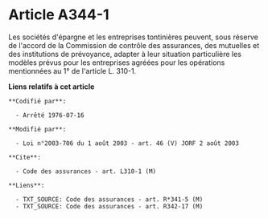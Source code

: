 # Article A344-1

Les sociétés d'épargne et les entreprises tontinières peuvent, sous réserve de l'accord de la Commission de contrôle des
assurances, des mutuelles et des institutions de prévoyance, adapter à leur situation particulière les modèles prévus pour
les entreprises agréées pour les opérations mentionnées au 1° de l'article L. 310-1.

**Liens relatifs à cet article**

	**Codifié par**:

	  - Arrêté 1976-07-16

	**Modifié par**:

	  - Loi n°2003-706 du 1 août 2003 - art. 46 (V) JORF 2 août 2003

	**Cite**:

	  - Code des assurances - art. L310-1 (M)

	**Liens**:

	  - TXT_SOURCE: Code des assurances - art. R*341-5 (M)
	  - TXT_SOURCE: Code des assurances - art. R342-17 (M)
